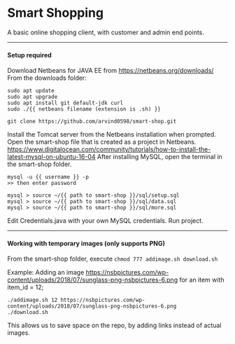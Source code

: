# Smart Shopping

A basic online shopping client, with customer and admin end points.

---

#### Setup required

Download Netbeans for JAVA EE from https://netbeans.org/downloads/
From the downloads folder:
```
sudo apt update
sudo apt upgrade
sudo apt install git default-jdk curl
sudo ./{{ netbeans filename (extension is .sh) }}

git clone https://github.com/arvind0598/smart-shop.git
```
Install the Tomcat server from the Netbeans installation when prompted.
Open the smart-shop file that is created as a project in Netbeans.
https://www.digitalocean.com/community/tutorials/how-to-install-the-latest-mysql-on-ubuntu-16-04
After installing MySQL, open the terminal in the smart-shop folder.

```
mysql -u {{ username }} -p
>> then enter password

mysql > source ~/{{ path to smart-shop }}/sql/setup.sql
mysql > source ~/{{ path to smart-shop }}/sql/data.sql
mysql > source ~/{{ path to smart-shop }}/sql/more.sql
```

Edit Credentials.java with your own MySQL credentials.
Run project.

---

#### Working with temporary images (only supports PNG)

From the smart-shop folder, execute ``` chmod 777 addimage.sh download.sh ```

Example: 
Adding an image https://nsbpictures.com/wp-content/uploads/2018/07/sunglass-png-nsbpictures-6.png for an item with item_id = 12;

```
./addimage.sh 12 https://nsbpictures.com/wp-content/uploads/2018/07/sunglass-png-nsbpictures-6.png
./download.sh
```

This allows us to save space on the repo, by adding links instead of actual images.